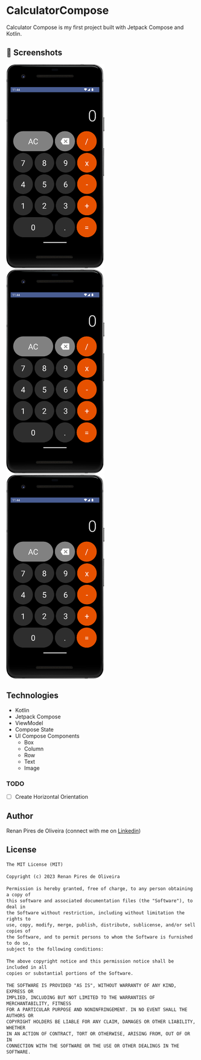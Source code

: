 # CalculatorCompose
Calculator Compose is my first project built with Jetpack Compose and Kotlin.

## :camera_flash: Screenshots
<!-- You can add more screenshots here if you like -->
<img src="/results/Screenshot_calculator_compose_1.png" width="260">&emsp;<img src="/results/Screenshot_calculator_compose_1.png" width="260">&emsp;<img src="/results/Screenshot_calculator_compose_1.png" width="260">

## Technologies
* Kotlin
* Jetpack Compose
* ViewModel
* Compose State
* UI Compose Components
    * Box
    * Column
    * Row
    * Text
    * Image

### TODO
- [ ] Create Horizontal Orientation

## Author
Renan Pires de Oliveira (connect with me on [Linkedin](https://www.linkedin.com/in/renan-pires-332568142/))

## License
```
The MIT License (MIT)

Copyright (c) 2023 Renan Pires de Oliveira

Permission is hereby granted, free of charge, to any person obtaining a copy of
this software and associated documentation files (the "Software"), to deal in
the Software without restriction, including without limitation the rights to
use, copy, modify, merge, publish, distribute, sublicense, and/or sell copies of
the Software, and to permit persons to whom the Software is furnished to do so,
subject to the following conditions:

The above copyright notice and this permission notice shall be included in all
copies or substantial portions of the Software.

THE SOFTWARE IS PROVIDED "AS IS", WITHOUT WARRANTY OF ANY KIND, EXPRESS OR
IMPLIED, INCLUDING BUT NOT LIMITED TO THE WARRANTIES OF MERCHANTABILITY, FITNESS
FOR A PARTICULAR PURPOSE AND NONINFRINGEMENT. IN NO EVENT SHALL THE AUTHORS OR
COPYRIGHT HOLDERS BE LIABLE FOR ANY CLAIM, DAMAGES OR OTHER LIABILITY, WHETHER
IN AN ACTION OF CONTRACT, TORT OR OTHERWISE, ARISING FROM, OUT OF OR IN
CONNECTION WITH THE SOFTWARE OR THE USE OR OTHER DEALINGS IN THE SOFTWARE.
```
